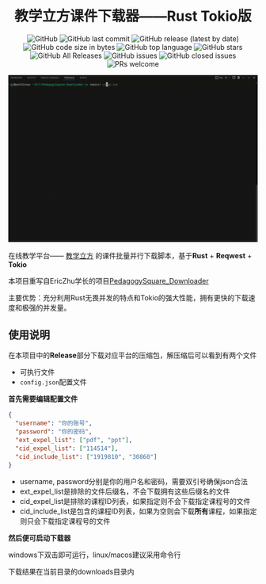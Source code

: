 <h1 align="center">教学立方课件下载器——Rust Tokio版</h1>

<p align="center">
  <img alt="GitHub" src="https://img.shields.io/github/license/TwinklerG/PedagogySquare-Downloader-rs">
  <img alt="GitHub last commit" src="https://img.shields.io/github/last-commit/TwinklerG/PedagogySquare-Downloader-rs">	
  <img alt="GitHub release (latest by date)" src="https://img.shields.io/github/v/release/TwinklerG/PedagogySquare-Downloader-rs">
  <img alt="GitHub code size in bytes" src="https://img.shields.io/github/languages/code-size/TwinklerG/PedagogySquare-Downloader-rs">
  <img alt="GitHub top language" src="https://img.shields.io/github/languages/top/TwinklerG/PedagogySquare-Downloader-rs">
  <img alt="GitHub stars" src="https://img.shields.io/github/stars/TwinklerG/PedagogySquare-Downloader-rs">
  <img alt="GitHub All Releases" src="https://img.shields.io/github/downloads/TwinklerG/PedagogySquare-Downloader-rs/total">
  <img alt="GitHub issues" src="https://img.shields.io/github/issues-raw/TwinklerG/PedagogySquare-Downloader-rs">
  <img alt="GitHub closed issues" src="https://img.shields.io/github/issues-closed-raw/TwinklerG/PedagogySquare-Downloader-rs">
  <img alt="PRs welcome" src="https://img.shields.io/badge/PRs-welcome-brightgreen">
</p>

![alt text](./README.assets/show.gif)

在线教学平台—— [教学立方](https://teaching.applysquare.com) 的课件批量并行下载脚本，基于**Rust** + **Reqwest** + **Tokio**

本项目重写自EricZhu学长的项目[PedagogySquare_Downloader](https://github.com/EricZhu-42/PedagogySquare_Downloader)

主要优势：充分利用Rust无畏并发的特点和Tokio的强大性能，拥有更快的下载速度和极强的并发量。

## 使用说明

在本项目中的**Release**部分下载对应平台的压缩包，解压缩后可以看到有两个文件

- 可执行文件
- `config.json`配置文件

**首先需要编辑配置文件**

```json
{
  "username": "你的账号",
  "password": "你的密码",
  "ext_expel_list": ["pdf", "ppt"],
  "cid_expel_list": ["114514"],
  "cid_include_list": ["1919810", "30860"]
}
```

- username, password分别是你的用户名和密码，需要双引号确保json合法
- ext_expel_list是排除的文件后缀名，不会下载拥有这些后缀名的文件
- cid_expel_list是排除的课程ID列表，如果指定则不会下载指定课程号的文件
- cid_include_list是包含的课程ID列表，如果为空则会下载**所有**课程，如果指定则只会下载指定课程号的文件

**然后便可启动下载器**

windows下双击即可运行，linux/macos建议采用命令行

下载结果在当前目录的downloads目录内
